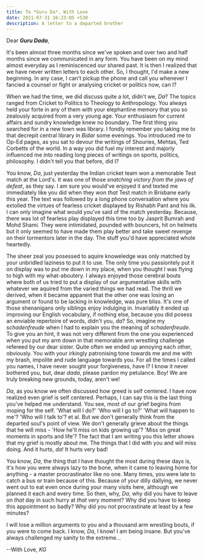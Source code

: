```yaml
---
title: To *Guru Da*, With Love
date: 2021-07-31 16:23:05 +530
description: A letter to a departed brother
---
```


Dear ***Guru Dada***,

It's been almost three months since we've spoken and over two and half months since we communicated in any form. You have been on my mind almost everyday as I reminiscenced our shared past. It is then I realized that we have never written letters to each other. So, I thought, I'd make a new beginning. In any case, I can't pickup the phone and call you whenever I fancied a counsel or fight or analysing cricket or politics now, can I?

When we had the time, we did discuss quite a lot, didn't we, *Da*? The topics ranged from Cricket to Politics to Theology to Anthropology. You always held your forte in any of them with your elephantine memory that you so zealously acquired from a very young age. Your enthusiasm for current affairs and sundry knowledge knew no boundary. The first thing you searched for in a new town was library. I fondly remember you taking me to that decrepit central library in *Bidar* some evenings. You introduced me to Op-Ed pages, as you sat to devour the writings of Shouries, Mehtas, Ted Corbetts of the world. In a way you did fuel my interest and majorly influenced me into reading long pieces of writings on sports, politics, philosophy. I didn't tell you that before, did I?

You know, *Da*, just yesterday the Indian cricket team won a memorable Test match at the Lord's. It was one of those *snatching victory from the jaws of defeat*, as they say. I am sure you would've enjoyed it and texted me immediately like you did when they won *that* Test match in Brisbane early this year. The text was followed by a long phone conversation where you extolled the virtues of fearless cricket displayed by Rishabh Pant and his ilk. I can only imagine what would you've said of the match yesterday. Because, there was lot of fearless play displayed this time too by Jasprit Bumrah and Mohd Shami. They were intimidated, pounded with bouncers, hit on helmets but it only seemed to have made them play better and take sweet revenge on their tormentors later in the day. The stuff you'd have appreciated whole heartedly.

The sheer zeal you posessed to aquire knoweledge was only matched by your unbridled laziness to put it to use. The only time you passiontely put it on display was to put me down in my place, when you thought I was flying to high with my what-aboutery. I always enjoyed those cerebral bouts where both of us tried to put a display of our argumentative skills with whatever we aquired from the varied things we had read. The thrill we derived, when it became apparent that the other one was losing an argument or found to be lacking in knowledge, was pure bliss. It's one of those shenanigans only siblings enjoy indulging in. Invariably it ended up improving our English vocabulary, if nothing else, because you did posess an enviable repertoire of words, didn't you, *da*? So, imagine my *schadenfreude* when I had to explain you the meaning of *schadenfreude*. To give you an hint, it was not very different from the one you experienced when you put my arm down in that memorable arm wrestling challenge refereed by our dear sister. Quite often we ended up annoying each other, obviously. You with your irkingly patronising tone towards me and me with my brash, impolite and rude language towards you. For all the times I called you names, I have never sought your forgiveness, have I? I know it never bothered you, but, dear *dada*, please pardon my petulance. Boy! We are truly breaking new grounds, today, aren't we!

*Da*, as you know we often discussed how greed is self centered. I have now realized even grief is self centered. Perhaps, I can say this is the last thing you've helped me understand. You see, most of our grief begins from moping for the self. 'What will I do?' 'Who will I go to?' 'What will happen to me'? 'Who will I talk to'? et al. But we don't generally think from the departed soul's point of view. We don't generally grieve about the things that he will miss - 'How he'll miss on kids growing up'? 'Miss on great moments in sports and life'? The fact that I am writing you this letter shows that my grief is mostly about me. The things that I did with you and will miss doing. And it hurts, *da*! It hurts very bad!

You know, *Da*, the thing that I have thought the most during these days is, it's how you were always lazy to the bone, when it came to leaving home for anything - a master procrastinator like no one. Many times, you were late to catch a bus or train because of this. Because of your dilly dallying, we never went out to eat even once during your many visits here, although we planned it each and every time. So then, why, *Da*, why did you have to leave on *that* day in such hurry at *that* very moment? Why did you have to keep this appointment so badly? Why did you not procrastinate at least by a few minutes?

I will lose a million arguments to you and a thousand arm wrestling bouts, if you were to come back. I know, *Da*, I know! I am being insane. But you've always challenged my sanity to the extreme...

--With Love, *KG*

